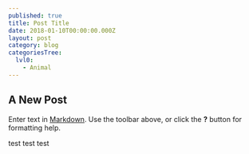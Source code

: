 ```yaml
---
published: true
title: Post Title
date: 2018-01-10T00:00:00.000Z
layout: post
category: blog
categoriesTree:
  lvl0:
    - Animal
---
```

## A New Post

Enter text in [Markdown](http://daringfireball.net/projects/markdown/). Use the toolbar above, or click the **?** button for formatting help.

test test test
